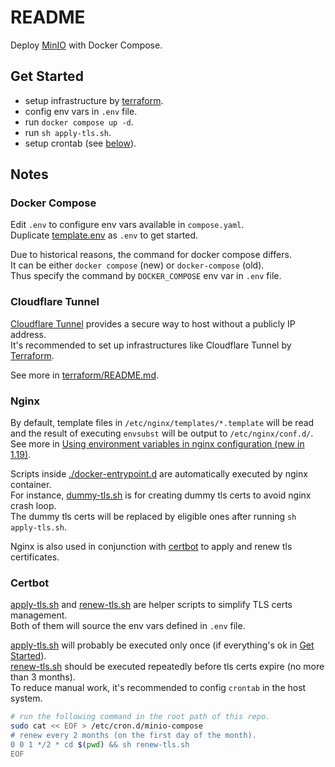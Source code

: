 # README

Deploy [MinIO](https://min.io/) with Docker Compose.

## Get Started

- setup infrastructure by [terraform](./terraform/README.md).
- config env vars in `.env` file.
- run `docker compose up -d`.
- run `sh apply-tls.sh`.
- setup crontab (see [below](#certbot)).

## Notes

### Docker Compose

Edit `.env` to configure env vars available in `compose.yaml`.\
Duplicate [template.env](./template.env) as `.env` to get started.

Due to historical reasons, the command for docker compose differs.\
It can be either `docker compose` (new) or `docker-compose` (old).\
Thus specify the command by `DOCKER_COMPOSE` env var in `.env` file.

### Cloudflare Tunnel

[Cloudflare Tunnel](https://developers.cloudflare.com/cloudflare-one/connections/connect-networks/)
provides a secure way to host without a publicly IP address.\
It's recommended to set up infrastructures like Cloudflare Tunnel by [Terraform](https://www.terraform.io/).

See more in [terraform/README.md](./terraform/README.md).

### Nginx

By default, template files in `/etc/nginx/templates/*.template` will be read\
and the result of executing `envsubst` will be output to `/etc/nginx/conf.d/`.\
See more in [Using environment variables in nginx configuration (new in 1.19)](https://hub.docker.com/_/nginx#:~:text=Using%20environment%20variables%20in%20nginx%20configuration%20(new%20in%201.19)).

Scripts inside [./docker-entrypoint.d](./docker-entrypoint.d/)
are automatically executed by nginx container.\
For instance, [dummy-tls.sh](./docker-entrypoint.d/dummy-tls.sh) is for creating dummy tls certs to avoid nginx crash loop.\
The dummy tls certs will be replaced by eligible ones after running `sh apply-tls.sh`.

Nginx is also used in conjunction with [certbot](#certbot) to apply and renew tls certificates.

### Certbot

[apply-tls.sh](./apply-tls.sh) and [renew-tls.sh](./renew-tls.sh)
are helper scripts to simplify TLS certs management.\
Both of them will source the env vars defined in `.env` file.

[apply-tls.sh](./apply-tls.sh) will probably be executed only once (if everything's ok in [Get Started](#get-started)).\
[renew-tls.sh](./renew-tls.sh) should be executed repeatedly before tls certs expire (no more than 3 months).\
To reduce manual work, it's recommended to config `crontab` in the host system.

```sh
# run the following command in the root path of this repo.
sudo cat << EOF > /etc/cron.d/minio-compose
# renew every 2 months (on the first day of the month).
0 0 1 */2 * cd $(pwd) && sh renew-tls.sh
EOF
```
